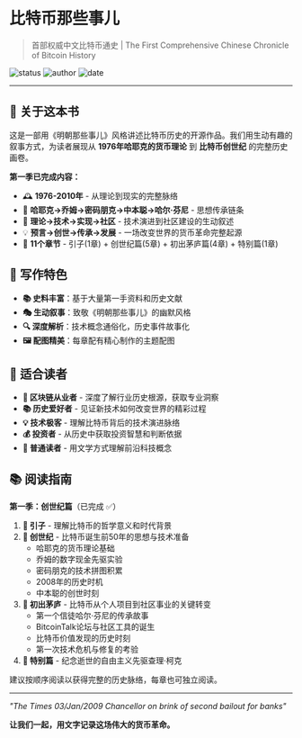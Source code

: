 # 比特币那些事儿

> 首部权威中文比特币通史 | The First Comprehensive Chinese Chronicle of Bitcoin History

![status](https://img.shields.io/badge/状态-第一季完成-green)
![author](https://img.shields.io/badge/作者-beihaili-blue)
![date](https://img.shields.io/badge/日期-2025--09-orange)

---

## 📖 关于这本书

这是一部用《明朝那些事儿》风格讲述比特币历史的开源作品。我们用生动有趣的叙事方式，为读者展现从 **1976年哈耶克的货币理论** 到 **比特币创世纪** 的完整历史画卷。

**第一季已完成内容：**
- 🕰️ **1976-2010年** - 从理论到现实的完整脉络
- 👥 **哈耶克→乔姆→密码朋克→中本聪→哈尔·芬尼** - 思想传承链条  
- 🔧 **理论→技术→实现→社区** - 技术演进到社区建设的生动叙述
- 💡 **预言→创世→传承→发展** - 一场改变世界的货币革命完整起源
- 📖 **11个章节** - 引子(1章) + 创世纪篇(5章) + 初出茅庐篇(4章) + 特别篇(1章)

## 🌟 写作特色

- **📚 史料丰富**：基于大量第一手资料和历史文献
- **🎭 生动叙事**：致敬《明朝那些事儿》的幽默风格
- **🔍 深度解析**：技术概念通俗化，历史事件故事化
- **🖼️ 配图精美**：每章配有精心制作的主题配图

## 🎯 适合读者

- **🚀 区块链从业者** - 深度了解行业历史根源，获取专业洞察
- **📚 历史爱好者** - 见证新技术如何改变世界的精彩过程
- **💡 技术极客** - 理解比特币背后的技术演进脉络
- **💰 投资者** - 从历史中获取投资智慧和判断依据
- **📖 普通读者** - 用文学方式理解前沿科技概念

## 📚 阅读指南

**第一季：创世纪篇**（已完成 ✅）

1. **🌟 引子** - 理解比特币的哲学意义和时代背景
2. **🔮 创世纪** - 比特币诞生前50年的思想与技术准备
   - 哈耶克的货币理论基础
   - 乔姆的数字现金先驱实验
   - 密码朋克的技术拼图积累
   - 2008年的历史时机
   - 中本聪的创世时刻
3. **👤 初出茅庐** - 比特币从个人项目到社区事业的关键转变
   - 第一个信徒哈尔·芬尼的传承故事
   - BitcoinTalk论坛与社区工具的诞生
   - 比特币价值发现的历史时刻
   - 第一次技术危机与修复的考验
4. **📖 特别篇** - 纪念逝世的自由主义先驱查理·柯克

建议按顺序阅读以获得完整的历史脉络，每章也可独立阅读。

---

*"The Times 03/Jan/2009 Chancellor on brink of second bailout for banks"*

**让我们一起，用文字记录这场伟大的货币革命。**
